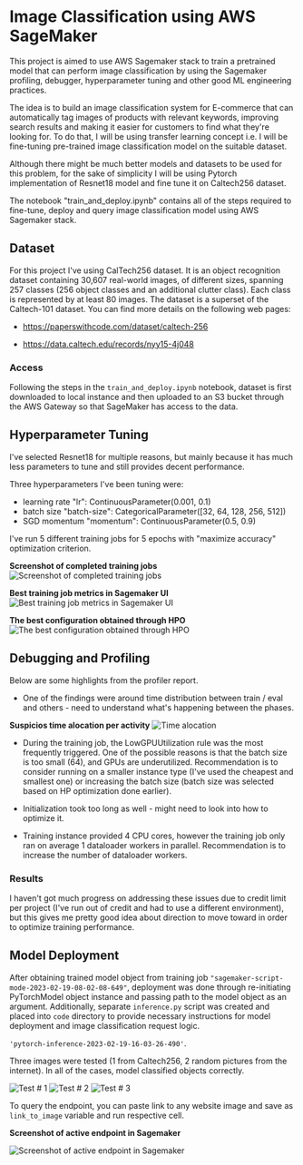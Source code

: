 # Image Classification using AWS SageMaker

This project is aimed to use AWS Sagemaker stack to train a pretrained model that can perform image classification by using the Sagemaker profiling, debugger, hyperparameter tuning and other good ML engineering practices.

The idea is to build an image classification system for E-commerce that can automatically tag images of products with relevant keywords, improving search results and making it easier for customers to find what they're looking for. To do that, I will be using transfer learning concept i.e. I will be fine-tuning pre-trained image classification model on the suitable dataset.

Although there might be much better models and datasets to be used for this problem, for the sake of simplicity I will be using Pytorch implementation of Resnet18 model and fine tune it on Caltech256 dataset.

The notebook "train_and_deploy.ipynb" contains all of the steps required to fine-tune, deploy and query image classification model using AWS Sagemaker stack.

## Dataset

For this project I've using CalTech256 dataset. It is an object recognition dataset containing 30,607 real-world images, of different sizes, spanning 257 classes (256 object classes and an additional clutter class). Each class is represented by at least 80 images. The dataset is a superset of the Caltech-101 dataset. You can find more details on the following web pages:

- https://paperswithcode.com/dataset/caltech-256

- https://data.caltech.edu/records/nyy15-4j048

### Access

Following the steps in the `train_and_deploy.ipynb` notebook, dataset is first downloaded to local instance and then uploaded to an S3 bucket through the AWS Gateway so that SageMaker has access to the data.

## Hyperparameter Tuning

I've selected Resnet18 for multiple reasons, but mainly because it has much less parameters to tune and still provides decent performance.

Three hyperparameters I've been tuning were:

- learning rate "lr": ContinuousParameter(0.001, 0.1)
- batch size "batch-size": CategoricalParameter([32, 64, 128, 256, 512])
- SGD momentum "momentum": ContinuousParameter(0.5, 0.9)

I've run 5 different training jobs for 5 epochs with "maximize accuracy" optimization criterion.

**Screenshot of completed training jobs**
![Screenshot of completed training jobs](src/image_1.png)

**Best training job metrics in Sagemaker UI**
![Best training job metrics in Sagemaker UI](src/image_2.png)

**The best configuration obtained through HPO**
![The best configuration obtained through HPO](src/image_3.png)

## Debugging and Profiling

Below are some highlights from the profiler report.

- One of the findings were around time distribution between train / eval and others - need to understand what's happening between the phases.

**Suspicios time alocation per activity**
![Time alocation](src/image_5.png)

- During the training job, the LowGPUUtilization rule was the most frequently triggered. One of the possible reasons is that the batch size is too small (64), and GPUs are underutilized. Recommendation is to consider running on a smaller instance type (I've used the cheapest and smallest one) or increasing the batch size (batch size was selected based on HP optimization done earlier).

- Initialization took too long as well - might need to look into how to optimize it.

- Training instance provided 4 CPU cores, however the training job only ran on average 1 dataloader workers in parallel. Recommendation is to increase the number of dataloader workers.

### Results

I haven't got much progress on addressing these issues due to credit limit per project (I've run out of credit and had to use a different environment), but this gives me pretty good idea about direction to move toward in order to optimize training performance.

## Model Deployment

After obtaining trained model object from training job `"sagemaker-script-mode-2023-02-19-08-02-08-649"`, deployment was done through re-initiating PyTorchModel object instance and passing path to the model object as an argument. Additionally, separate `inference.py` script was created and placed into `code` directory to provide necessary instructions for model deployment and image classification request logic.

`'pytorch-inference-2023-02-19-16-03-26-490'`.

Three images were tested (1 from Caltech256, 2 random pictures from the internet). In all of the cases, model classified objects correctly.

![Test # 1](src/image_6.png)
![Test # 2](src/image_7.png)
![Test # 3](src/image_8.png)

To query the endpoint, you can paste link to any website image and save as `link_to_image` variable and run respective cell.

**Screenshot of active endpoint in Sagemaker**

![Screenshot of active endpoint in Sagemaker](src/image_4.png)
